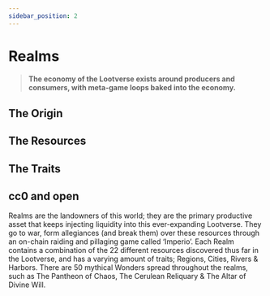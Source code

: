 ```yaml
---
sidebar_position: 2
---
```


# Realms

> #### The economy of the Lootverse exists around producers and consumers, with meta-game loops baked into the economy.

## The Origin

## The Resources

## The Traits

## cc0 and open 

Realms are the landowners of this world; they are the primary productive asset that keeps injecting liquidity into this ever-expanding Lootverse. They go to war, form allegiances (and break them) over these resources through an on-chain raiding and pillaging game called ‘Imperio’. Each Realm contains a combination of the 22 different resources discovered thus far in the Lootverse, and has a varying amount of traits; Regions, Cities, Rivers & Harbors. There are 50 mythical Wonders spread throughout the realms, such as The Pantheon of Chaos, The Cerulean Reliquary & The Altar of Divine Will.
